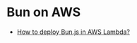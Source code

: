 # Bun on AWS

- [How to deploy Bun.js in AWS Lambda?](https://codestax.medium.com/how-to-deploy-bun-js-in-aws-lambda-2cf132a53ee7)

